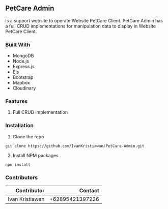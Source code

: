 ## PetCare Admin
is a support website to operate Website PetCare Client. PetCare Admin has a full CRUD implementations for manipulation data to display in Website PetCare Client.

### Built With
+ MongoDB
+ Node.js
+ Express.js
+ Ejs
+ Bootstrap
+ Mapbox
+ Cloudinary

### Features
1. Full CRUD implementation

### Installation
1. Clone the repo
```
git clone https://github.com/IvanKristiawan/PetCare-Admin.git
```
2. Install NPM packages
```
npm install
```

### Contributors
| Contributor | Contact |
| ------:| -----------:|
| Ivan Kristiawan | +62895421397226 |
